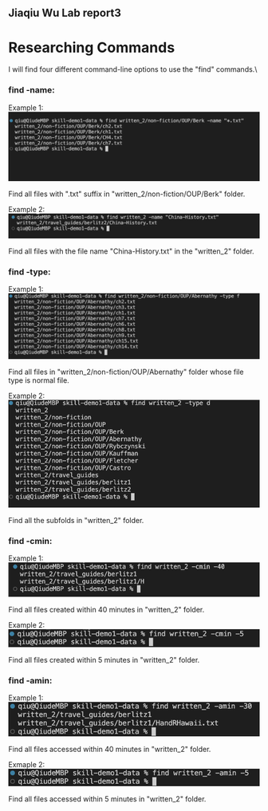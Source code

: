 ## Jiaqiu Wu Lab report3
# Researching Commands

I will find four different command-line options to use the "find" commands.\

### find -name:
Example 1:
![image](fig11.png)

Find all files with ".txt" suffix in "written_2/non-fiction/OUP/Berk" folder.

Example 2:
![image](fig12.png)

Find all files with the file name "China-History.txt" in the "written_2" folder.

### find -type:
Example 1:
![image](fig13.png)

Find all files in "written_2/non-fiction/OUP/Abernathy" folder whose file type is normal file.

Example 2:
![image](fig14.png)

Find all the subfolds in "written_2" folder.

### find -cmin:
Example 1:
![image](fig15.png)

Find all files created within 40 minutes in "written_2" folder.

Example 2:
![image](fig16.png)

Find all files created within 5 minutes in "written_2" folder.

### find -amin:
Example 1:
![image](fig17.png)

Find all files accessed within 40 minutes in "written_2" folder.

Exmaple 2:
![image](fig18.png)

Find all files accessed within 5 minutes in "written_2" folder.
